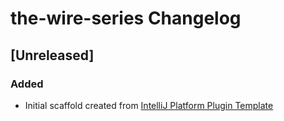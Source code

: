 <!-- Keep a Changelog guide -> https://keepachangelog.com -->

# the-wire-series Changelog

## [Unreleased]
### Added
- Initial scaffold created from [IntelliJ Platform Plugin Template](https://github.com/JetBrains/intellij-platform-plugin-template)
